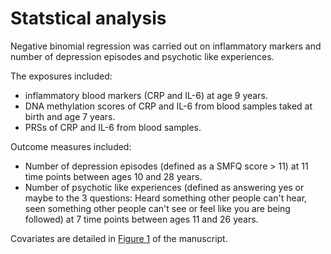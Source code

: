# Statstical analysis

Negative binomial regression was carried out on inflammatory markers and number of depression episodes and psychotic like experiences.

The exposures included:
- inflammatory blood markers (CRP and IL-6) at age 9 years.
- DNA methylation scores of CRP and IL-6 from blood samples taked at birth and age 7 years.
- PRSs of CRP and IL-6 from blood samples. 

Outcome measures included:
- Number of depression episodes (defined as a SMFQ score > 11) at 11 time points between ages 10 and 28 years.
- Number of psychotic like experiences (defined as answering yes or maybe to the 3 questions: Heard something other people can't hear, seen something other people can't see or feel like you are being followed) at 7 time points between ages 11 and 26 years.

Covariates are detailed in [Figure 1](https://ars.els-cdn.com/content/image/1-s2.0-S2666354622001181-gr1_lrg.jpg) of the manuscript.
